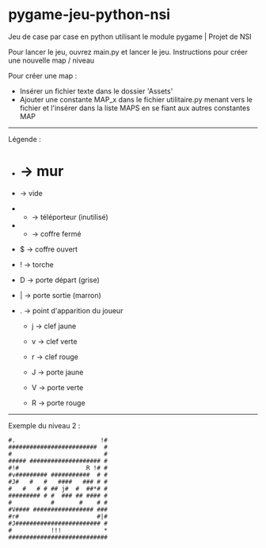 # pygame-jeu-python-nsi

Jeu de case par case en python utilisant le module pygame | Projet de NSI

Pour lancer le jeu, ouvrez main.py et lancer le jeu.
Instructions pour créer une nouvelle map / niveau

Pour créer une map :
- Insérer un fichier texte dans le dossier 'Assets'
- Ajouter une constante MAP_x dans le fichier utilitaire.py menant vers
  le fichier et l'insérer dans la liste MAPS en se fiant aux autres constantes MAP

---------------------------------------------------------------------------------------------------
Légende :
- # -> mur
-   -> vide
- + -> téléporteur (inutilisé)
- * -> coffre fermé
- $ -> coffre ouvert
- ! -> torche
- D -> porte départ (grise)
- | -> porte sortie (marron)
- . -> point d'apparition du joueur

    - j -> clef jaune
    - v -> clef verte
    - r -> clef rouge

    - J -> porte jaune
    - V -> porte verte
    - R -> porte rouge

---------------------------------------------------------------------------------------------------
Exemple du niveau 2  :

```#D##########################
#.                        !#
#########################  #
#                          #
##### #################### #
#!#                   R !# #
#v######### ###########  # #
#J#   #   #   ####   ### # #
#   #   # # ## j#  #  ##*# #
######### # #  ### ## #### #
#           #       #    # #
#V#### ################# ###
#r#                      #|#
#J######################## #
#           !!!            *
############################
